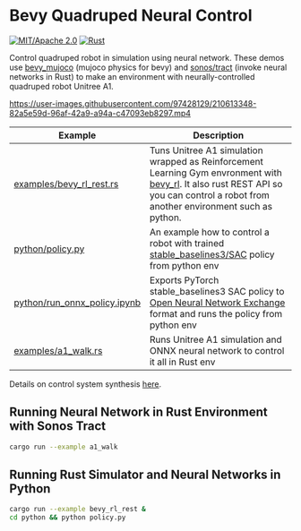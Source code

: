 # Bevy Quadruped Neural Control

[![MIT/Apache 2.0](https://img.shields.io/badge/license-MIT%2FApache-blue.svg)](https://github.com/bevyengine/bevy#license)
[![Rust](https://github.com/stillonearth/bevy_quadruped_neural_control/workflows/CI/badge.svg)](https://github.com/stillonearth/bevy_quadruped_neural_control/actions)

Control quadruped robot in simulation using neural network. These demos use [bevy_mujoco](https://github.com/stillonearth/bevy_mujoco) (mujoco physics for bevy) and [sonos/tract](https://github.com/sonos/tract) (invoke neural networks in Rust) to make an environment with neurally-controlled quadruped robot Unitree A1.

https://user-images.githubusercontent.com/97428129/210613348-82a5e59d-96af-42a9-a94a-c47093eb8297.mp4

| Example                                                                                                                              | Description                                                                                                                                                                                                                    |
| ------------------------------------------------------------------------------------------------------------------------------------ | ------------------------------------------------------------------------------------------------------------------------------------------------------------------------------------------------------------------------------ |
| [examples/bevy_rl_rest.rs](https://github.com/stillonearth/bevy_quadruped_neural_control/blob/main/examples/bevy_rl_rest.rs)         | Tuns Unitree A1 simulation wrapped as Reinforcement Learning Gym envronment with [bevy_rl](https://github.com/stillonearth/bevy_rl). It also rust REST API so you can control a robot from another environment such as python. |
| [python/policy.py](https://github.com/stillonearth/bevy_quadruped_neural_control/blob/main/python/policy.py)                         | An example how to control a robot with trained [stable_baselines3/SAC](https://stable-baselines3.readthedocs.io/en/master/modules/sac.html) policy from python env                                                             |
| [python/run_onnx_policy.ipynb](https://github.com/stillonearth/bevy_quadruped_neural_control/blob/main/python/run_onnx_policy.ipynb) | Exports PyTorch stable_baselines3 SAC policy to [Open Neural Network Exchange](https://onnx.ai/) format and runs the policy from python env                                                                                    |
| [examples/a1_walk.rs](https://github.com/stillonearth/bevy_quadruped_neural_control/blob/main/examples/a1_walk.rs)                   | Runs Unitree A1 simulation and ONNX neural network to control it all in Rust env                                                                                                                                               |

Details on control system synthesis [here](https://github.com/stillonearth/continuous_control-unitree-a1).

## Running Neural Network in Rust Environment with Sonos Tract

```bash
cargo run --example a1_walk
```

## Running Rust Simulator and Neural Networks in Python

```bash
cargo run --example bevy_rl_rest &
cd python && python policy.py
```
